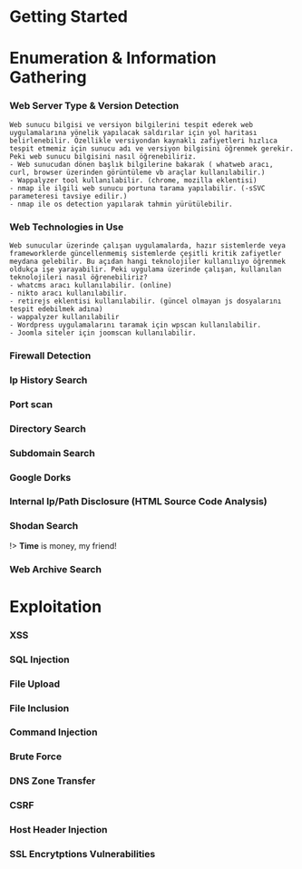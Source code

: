 # Getting Started

# Enumeration & Information Gathering

### Web Server Type & Version Detection

    Web sunucu bilgisi ve versiyon bilgilerini tespit ederek web uygulamalarına yönelik yapılacak saldırılar için yol haritası belirlenebilir. Özellikle versiyondan kaynaklı zafiyetleri hızlıca tespit etmemiz için sunucu adı ve versiyon bilgisini öğrenmek gerekir. Peki web sunucu bilgisini nasıl öğrenebiliriz.
    - Web sunucudan dönen başlık bilgilerine bakarak ( whatweb aracı, curl, browser üzerinden görüntüleme vb araçlar kullanılabilir.)
    - Wappalyzer tool kullanılabilir. (chrome, mozilla eklentisi)
    - nmap ile ilgili web sunucu portuna tarama yapılabilir. (-sSVC parameteresi tavsiye edilir.)
    - nmap ile os detection yapılarak tahmin yürütülebilir.

### Web Technologies in Use

    Web sunucular üzerinde çalışan uygulamalarda, hazır sistemlerde veya frameworklerde güncellenmemiş sistemlerde çeşitli kritik zafiyetler meydana gelebilir. Bu açıdan hangi teknolojiler kullanılıyo öğrenmek oldukça işe yarayabilir. Peki uygulama üzerinde çalışan, kullanılan teknolojileri nasıl öğrenebiliriz?
    - whatcms aracı kullanılabilir. (online)
    - nikto aracı kullanılabilir.
    - retirejs eklentisi kullanılabilir. (güncel olmayan js dosyalarını tespit edebilmek adına)
    - wappalyzer kullanılabilir
    - Wordpress uygulamalarını taramak için wpscan kullanılabilir.
    - Joomla siteler için joomscan kullanılabilir.
### Firewall Detection

### Ip History Search

### Port scan

### Directory Search

### Subdomain Search

### Google Dorks

### Internal Ip/Path Disclosure (HTML Source Code Analysis)

### Shodan Search
!> **Time** is money, my friend!
### Web Archive Search

# Exploitation 

### XSS

### SQL Injection

### File Upload

### File Inclusion

### Command Injection

### Brute Force

### DNS Zone Transfer

### CSRF

### Host Header Injection

### SSL Encrytptions Vulnerabilities